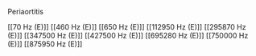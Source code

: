 Periaortitis

[[70 Hz (E)]]
[[460 Hz (E)]]
[[650 Hz (E)]]
[[112950 Hz (E)]]
[[295870 Hz (E)]]
[[347500 Hz (E)]]
[[427500 Hz (E)]]
[[695280 Hz (E)]]
[[750000 Hz (E)]]
[[875950 Hz (E)]]